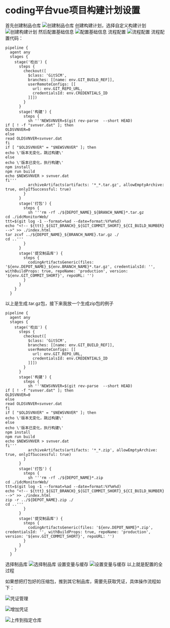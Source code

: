 # coding平台vue项目构建计划设置

首先创建制品仓库
![创建制品仓库](./../../.vuepress/public/img/other/1.png)
创建构建计划，选择自定义构建计划
![创建构建计划](./../../.vuepress/public/img/other/2.png)
然后配置基础信息
![配置基础信息](./../../.vuepress/public/img/other/3.png)
流程配置
![流程配置](./../../.vuepress/public/img/other/4.png)
流程配置代码：
```
pipeline {
  agent any
  stages {
    stage('检出') {
      steps {
        checkout([
          $class: 'GitSCM',
          branches: [[name: env.GIT_BUILD_REF]],
          userRemoteConfigs: [[
            url: env.GIT_REPO_URL,
            credentialsId: env.CREDENTIALS_ID
          ]]])
        }
      }
      stage('构建') {
        steps {
          sh '''NEWSVNVER=$(git rev-parse  --short HEAD)
if [ ! -f "svnver.dat" ]; then
OLDSVNVER=0
else
read OLDSVNVER<svnver.dat
fi
if [ "$OLDSVNVER" = "$NEWSVNVER" ]; then
echo \'版本无变化，跳过构建\'
else
echo \'版本已变化，执行构建\'
npm install
npm run build
echo $NEWSVNVER > svnver.dat
fi'''
          archiveArtifacts(artifacts: '*_*.tar.gz', allowEmptyArchive: true, onlyIfSuccessful: true)
        }
      }
      stage('打包') {
        steps {
          sh '''rm -rf ./${DEPOT_NAME}_${BRANCH_NAME}*.tar.gz
cd ./idcMonitorWeb/
ttt=$(git log -1 --format=%ad --date=format:%Y%m%d)
echo "<!-- ${ttt}_${GIT_BRANCH}_${GIT_COMMIT_SHORT}_${CI_BUILD_NUMBER} -->" >> ./index.html
tar zcvf ../${DEPOT_NAME}_${BRANCH_NAME}.tar.gz ./
cd ..'''
        }
      }
      stage('提交制品库') {
        steps {
          codingArtifactsGeneric(files: '${env.DEPOT_NAME}_${env.BRANCH_NAME}*.tar.gz', credentialsId: '', withBuildProps: true, repoName: 'production', version: '${env.GIT_COMMIT_SHORT}', repoURL: '')
        }
      }
    }
  }
```
以上是生成.tar.gz包，接下来我放一个生成zip包的例子
```
pipeline {
  agent any
  stages {
    stage('检出') {
      steps {
        checkout([
          $class: 'GitSCM',
          branches: [[name: env.GIT_BUILD_REF]],
          userRemoteConfigs: [[
            url: env.GIT_REPO_URL,
            credentialsId: env.CREDENTIALS_ID
          ]]])
        }
      }
      stage('构建') {
        steps {
          sh '''NEWSVNVER=$(git rev-parse  --short HEAD)
if [ ! -f "svnver.dat" ]; then
OLDSVNVER=0
else
read OLDSVNVER<svnver.dat
fi
if [ "$OLDSVNVER" = "$NEWSVNVER" ]; then
echo \'版本无变化，跳过构建\'
else
echo \'版本已变化，执行构建\'
npm install
npm run build
echo $NEWSVNVER > svnver.dat
fi'''
          archiveArtifacts(artifacts: '*_*.zip', allowEmptyArchive: true, onlyIfSuccessful: true)
        }
      }
      stage('打包') {
        steps {
          sh '''rm -rf ./${DEPOT_NAME}*.zip
cd ./idcMonitorWeb/
ttt=$(git log -1 --format=%ad --date=format:%Y%m%d)
echo "<!-- ${ttt}_${GIT_BRANCH}_${GIT_COMMIT_SHORT}_${CI_BUILD_NUMBER} -->" >> ./index.html
zip -r ../${DEPOT_NAME}.zip ./
cd ..'''
        }
      }
      stage('提交制品库') {
        steps {
          codingArtifactsGeneric(files: '${env.DEPOT_NAME}*.zip', credentialsId: '', withBuildProps: true, repoName: 'production', version: '${env.GIT_COMMIT_SHORT}', repoURL: '')
        }
      }
    }
  }
```
选择制品库
![选择制品库](./../../.vuepress/public/img/other/6.png)
设置变量与缓存
![设置变量与缓存](./../../.vuepress/public/img/other/5.png)
以上就是配置的全过程

如果想把打包好的压缩包，推到其它制品库，需要先获取凭证，具体操作流程如下：

![凭证管理](./../../.vuepress/public/img/other/6.1.png)

![增加凭证](./../../.vuepress/public/img/other/6.2.png)

![上传到指定仓库](./../../.vuepress/public/img/other/6.3.png)

